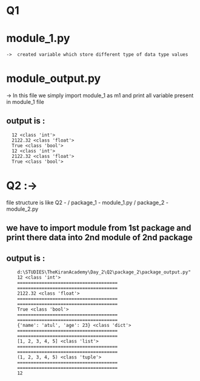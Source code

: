 # Q1

# module_1.py

    ->  created variable which store different type of data type values

# module_output.py

-> In this file we simply import module_1 as m1 and print all variable present in module_1 file

## output is :

      12 <class 'int'>
      2122.32 <class 'float'>
      True <class 'bool'>
      12 <class 'int'>
      2122.32 <class 'float'>
      True <class 'bool'>

# Q2 :->

file structure is like
Q2 -
/ package_1 -
module_1.py
/ package_2 -
module_2.py

## we have to import module from 1st package and print there data into 2nd module of 2nd package

## output is :
        d:\STUDIES\TheKiranAcademy\Day_2\Q2\package_2\package_output.py"
        12 <class 'int'>
        ===================================== 
        =====================================
        2122.32 <class 'float'>
        =====================================
        =====================================
        True <class 'bool'>
        =====================================
        =====================================
        {'name': 'atul', 'age': 23} <class 'dict'>
        =====================================
        =====================================
        [1, 2, 3, 4, 5] <class 'list'>
        =====================================
        =====================================
        (1, 2, 3, 4, 5) <class 'tuple'>
        =====================================
        =====================================
        12
